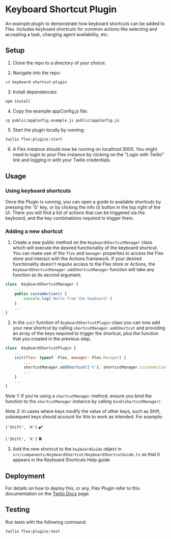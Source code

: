 # Keyboard Shortcut Plugin

An example plugin to demonstrate how keyboard shortcuts can be added to Flex. Includes keyboard shortcuts for common actions like selecting and accepting a task, changing agent availability, etc.

## Setup

1. Clone the repo to a directory of your choice.

2. Navigate into the repo:

```bash
cd keyboard-shortcut-plugin
```

3. Install dependencies:

```bash
npm install
```

4. Copy the example appConfig.js file:

```bash
cp public/appConfig.example.js public/appConfig.js
```

5. Start the plugin locally by running:

```bash
twilio flex:plugins:start
```

6. A Flex instance should now be running on localhost:3000. You might need to login to your Flex instance by clicking on the "Login with Twilio" link and logging in with your Twilio credentials.

## Usage

### Using keyboard shortcuts
Once the Plugin is running, you can open a guide to available shortcuts by pressing the 'G' key, or by clicking the info (i) button in the top right of the UI. There you will find a list of actions that can be triggered via the keyboard, and the key combinations required to trigger them.

### Adding a new shortcut
1.  Create a new public method on the `KeyboardShortcutManager` class which will execute the desired functionality of the keyboard shortcut. You can make use of the `flex` and `manager` properties to access the Flex store and interact with the Actions framework. If your desired functionality doesn't require access to the Flex store or Actions, the `KeyboardShortcutManager.addShortcutManager` function will take any function as its second argument.
```javascript
class  KeyboardShortcutManager {
	...
	public customAction() {
	    console.log('Hello from the keyboard!')
	}
	...
}
```

2. In the `init` function of `KeyboardShortcutPlugin` class you can now add your new shortcut by calling `shortcutManager.addShortcut` and providing an array of the keys required to trigger the shortcut, plus the function that you created in the previous step.
```javascript
class  KeyboardShortcutPlugin {
	... 
	init(flex: typeof  Flex, manager: Flex.Manager) {
		...
		shortcutManager.addShortcut(['k'], shortcutManager.customAction.bind(shortcutManager));
		...
	}
	...
}
```
*Note 1*: If you're using a `shortcutManager` method, ensure you bind the function to the `shortcutManager` instance by calling `bind(shortcutManager)`

*Note 2*: In cases where keys modify the value of other keys, such as Shift, subsequent keys should account for this to work as intended. For example:

`['Shift', 'K']` :heavy_check_mark:

`['Shift', 'k']` :x:

3.  Add the new shortcut to the `keyboardGuide` object in `src/components/KeyboardShortcut/KeyboardShortcutGuide.ts` so that it appears in the Keyboard Shortcuts Help guide

## Deployment

For details on how to deploy this, or any, Flex Plugin refer to this documentation on the [Twilio Docs](https://www.twilio.com/docs/flex/quickstart/getting-started-plugin#deploy-your-flex-plugin) page.

## Testing

Run tests with the following command:

```bash
twilio flex:plugins:test
```
